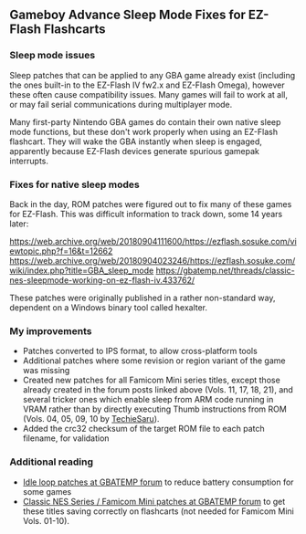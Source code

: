 ## Gameboy Advance Sleep Mode Fixes for EZ-Flash Flashcarts

### Sleep mode issues

Sleep patches that can be applied to any GBA game already exist (including the ones built-in to the EZ-Flash IV fw2.x and EZ-Flash Omega), however these often cause compatibility issues. Many games will fail to work at all, or may fail serial communications during multiplayer mode.

Many first-party Nintendo GBA games do contain their own native sleep mode functions, but these don't work properly when using an EZ-Flash flashcart. They will wake the GBA instantly when sleep is engaged, apparently because EZ-Flash devices generate spurious gamepak interrupts.

### Fixes for native sleep modes
Back in the day, ROM patches were figured out to fix many of these games for EZ-Flash. This was difficult information to track down, some 14 years later: 

https://web.archive.org/web/20180904111600/https://ezflash.sosuke.com/viewtopic.php?f=16&t=12662 
https://web.archive.org/web/20180904023246/https://ezflash.sosuke.com/wiki/index.php?title=GBA_sleep_mode 
https://gbatemp.net/threads/classic-nes-sleepmode-working-on-ez-flash-iv.433762/ 

These patches were originally published in a rather non-standard way, dependent on a Windows binary tool called hexalter.

### My improvements
- Patches converted to IPS format, to allow cross-platform tools
- Additional patches where some revision or region variant of the game was missing
- Created new patches for all Famicom Mini series titles, except those already created in the forum posts linked above (Vols. 11, 17, 18, 21), and several tricker ones which enable sleep from ARM code running in VRAM rather than by directly executing Thumb instructions from ROM (Vols. 04, 05, 09, 10 by [TechieSaru](https://gbatemp.net/threads/native-sleep-mode-fix-patches-for-ez-flash-iv.608648/post-10216389)).
- Added the crc32 checksum of the target ROM file to each patch filename, for validation

### Additional reading
- [Idle loop patches at GBATEMP forum](https://gbatemp.net/threads/game-boy-advance-idle-loop-patches-i-e-speedhacks.396278/) to reduce battery consumption for some games
- [Classic NES Series / Famicom Mini patches at GBATEMP forum](https://gbatemp.net/threads/how-can-these-roms-be-made-to-work-with-the-ezflash-iv.378837/) to get these titles saving correctly on flashcarts (not needed for Famicom Mini Vols. 01-10).
